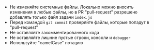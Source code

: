 * Не изменяйте системные файлы. Локально можно вносить изменения в любые файлы, но в PR "pull-request" разрешено 
  добавлять только файл задачи `index.js`
* Перед командой `git commit` проверяйте файлы, которые попадут в "pull-request"
* Не оставляйте закомментированного кода
* Не оставляйте лишние пустые строки, консоли и `debugger`
* Используйте "camelCase" нотацию 
